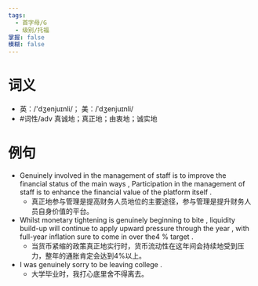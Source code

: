 ```yaml
---
tags:
  - 首字母/G
  - 级别/托福
掌握: false
模糊: false
---
```

# 词义
- 英：/'dʒenjuɪnli/； 美：/ˈdʒenjuɪnli/
- #词性/adv  真诚地；真正地；由衷地；诚实地
# 例句
- Genuinely involved in the management of staff is to improve the financial status of the main ways , Participation in the management of staff is to enhance the financial value of the platform itself .
	- 真正地参与管理是提高财务人员地位的主要途径，参与管理是提升财务人员自身价值的平台。
- Whilst monetary tightening is genuinely beginning to bite , liquidity build-up will continue to apply upward pressure through the year , with full-year inflation sure to come in over the4 % target .
	- 当货币紧缩的政策真正地实行时，货币流动性在这年间会持续地受到压力，整年的通胀肯定会达到4%以上。
- I was genuinely sorry to be leaving college .
	- 大学毕业时，我打心底里舍不得离去。
